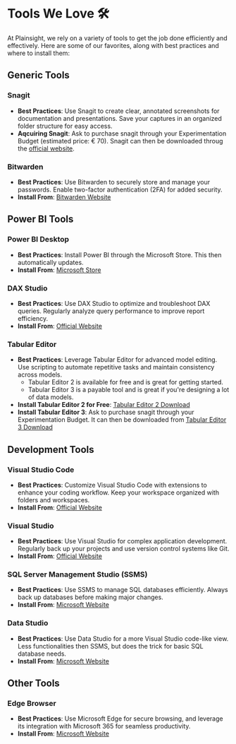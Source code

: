 # Tools We Love 🛠️

At Plainsight, we rely on a variety of tools to get the job done efficiently and effectively. Here are some of our favorites, along with best practices and where to install them:

## Generic Tools

### Snagit
- **Best Practices**: Use Snagit to create clear, annotated screenshots for documentation and presentations. Save your captures in an organized folder structure for easy access.
- **Aqcuiring Snagit**: Ask to purchase snagit through your Experimentation Budget (estimated price: € 70). Snagit can then be downloaded throug the [official website](https://www.techsmith.com/snagit). 

### Bitwarden
- **Best Practices**: Use Bitwarden to securely store and manage your passwords. Enable two-factor authentication (2FA) for added security.
- **Install From**: [Bitwarden Website](https://bitwarden.com/download/)

## Power BI Tools

### Power BI Desktop
- **Best Practices**: Install Power BI through the Microsoft Store. This then automatically updates. 
- **Install From**: [Microsoft Store](https://www.microsoft.com/store/apps/9NTXR16HNW1T)

### DAX Studio
- **Best Practices**: Use DAX Studio to optimize and troubleshoot DAX queries. Regularly analyze query performance to improve report efficiency.
- **Install From**: [Official Website](https://daxstudio.org/)

### Tabular Editor
- **Best Practices**: Leverage Tabular Editor for advanced model editing. Use scripting to automate repetitive tasks and maintain consistency across models.
    * Tabular Editor 2 is available for free and is great for getting started. 
    * Tabular Editor 3 is a payable tool and is great if you're designing a lot of data models. 
- **Install Tabular Editor 2 for Free**: [Tabular Editor 2 Download](https://github.com/TabularEditor/TabularEditor)
- **Install Tabular Editor 3**: Ask to purchase snagit through your Experimentation Budget. It can then be downloaded from [Tabular Editor 3 Download](https://tabulareditor.com/)

## Development Tools

### Visual Studio Code
- **Best Practices**: Customize Visual Studio Code with extensions to enhance your coding workflow. Keep your workspace organized with folders and workspaces.
- **Install From**: [Official Website](https://code.visualstudio.com/)

### Visual Studio
- **Best Practices**: Use Visual Studio for complex application development. Regularly back up your projects and use version control systems like Git.
- **Install From**: [Official Website](https://visualstudio.microsoft.com/)

### SQL Server Management Studio (SSMS)
- **Best Practices**: Use SSMS to manage SQL databases efficiently. Always back up databases before making major changes.
- **Install From**: [Microsoft Website](https://docs.microsoft.com/en-us/sql/ssms/download-sql-server-management-studio-ssms)
### Data Studio 
- **Best Practices**: Use Data Studio for a more Visual Studio code-like view. Less functionalities then SSMS, but does the trick for basic SQL database needs.
- **Install From**: [Microsoft Website](https://learn.microsoft.com/en-us/azure-data-studio/download-azure-data-studio?tabs=win-install%2Cwin-user-install%2Credhat-install%2Cwindows-uninstall%2Credhat-uninstall)

## Other Tools

### Edge Browser
- **Best Practices**: Use Microsoft Edge for secure browsing, and leverage its integration with Microsoft 365 for seamless productivity.
- **Install From**: [Microsoft Website](https://www.microsoft.com/edge)


